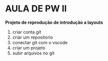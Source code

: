 # AULA DE PW II #
**Projeto de reprodução de introdução a layouts** 
1. criar conta git
2. criar um repositorio 
3. conectar git com o vscode
4. criar um projeto
5. subir arquivos no git
